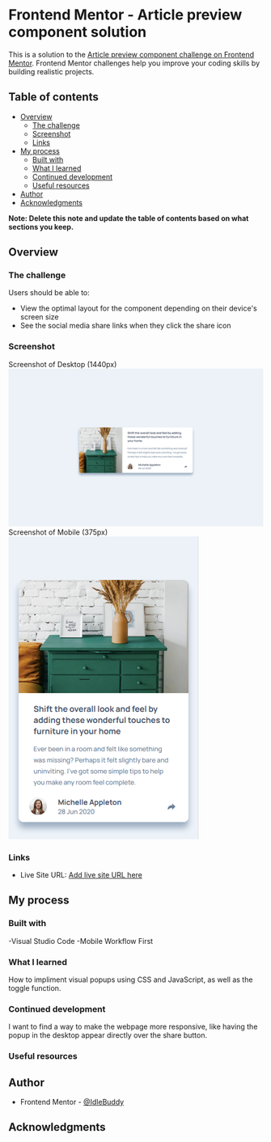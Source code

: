 # Frontend Mentor - Article preview component solution

This is a solution to the [Article preview component challenge on Frontend Mentor](https://www.frontendmentor.io/challenges/article-preview-component-dYBN_pYFT). Frontend Mentor challenges help you improve your coding skills by building realistic projects. 

## Table of contents

- [Overview](#overview)
  - [The challenge](#the-challenge)
  - [Screenshot](#screenshot)
  - [Links](#links)
- [My process](#my-process)
  - [Built with](#built-with)
  - [What I learned](#what-i-learned)
  - [Continued development](#continued-development)
  - [Useful resources](#useful-resources)
- [Author](#author)
- [Acknowledgments](#acknowledgments)

**Note: Delete this note and update the table of contents based on what sections you keep.**

## Overview

### The challenge

Users should be able to:

- View the optimal layout for the component depending on their device's screen size
- See the social media share links when they click the share icon

### Screenshot
Screenshot of Desktop (1440px)
![](/screenshots/screenshot_desktop.png)
Screenshot of Mobile (375px)
![](/screenshots/screenshot_mobile.png)

### Links

- Live Site URL: [Add live site URL here](https://your-live-site-url.com)

## My process

### Built with

-Visual Studio Code
-Mobile Workflow First

### What I learned

How to impliment visual popups using CSS and JavaScript, as well as the toggle function.
### Continued development

I want to find a way to make the webpage more responsive, like having the popup in the desktop appear directly over the share button.

### Useful resources

## Author

- Frontend Mentor - [@IdleBuddy](https://www.frontendmentor.io/profile/IdleBuddy)

## Acknowledgments
